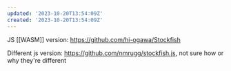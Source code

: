 ```yaml
---
updated: '2023-10-20T13:54:09Z'
created: '2023-10-20T13:54:09Z'
---
```

JS [[WASM]] version: https://github.com/hi-ogawa/Stockfish

Different js version: https://github.com/nmrugg/stockfish.js, not sure how or why they're different